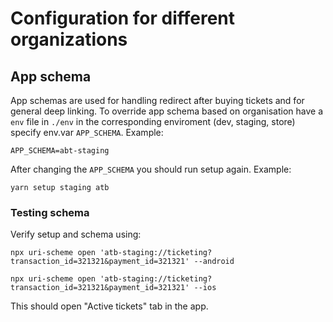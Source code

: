# Configuration for different organizations

## App schema

App schemas are used for handling redirect after buying tickets and for general deep linking. To override app schema based on organisation have a `env` file in `./env` in the corresponding enviroment (dev, staging, store) specify env.var `APP_SCHEMA`. Example:

```
APP_SCHEMA=abt-staging
```

After changing the `APP_SCHEMA` you should run setup again. Example:

```
yarn setup staging atb
```

### Testing schema

Verify setup and schema using:

```
npx uri-scheme open 'atb-staging://ticketing?transaction_id=321321&payment_id=321321' --android
```

```
npx uri-scheme open 'atb-staging://ticketing?transaction_id=321321&payment_id=321321' --ios
```

This should open "Active tickets" tab in the app.
